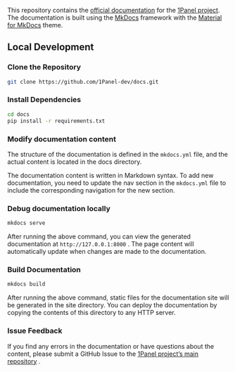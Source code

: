 This repository contains the [official documentation](https://docs.1panel.pro) for the [1Panel project](https://github.com/1Panel-dev/1Panel). The documentation is built using the [MkDocs](https://github.com/mkdocs/mkdocs) framework with the [Material for MkDocs](https://github.com/squidfunk/mkdocs-material) theme.

## Local Development

### Clone the Repository

```bash
git clone https://github.com/1Panel-dev/docs.git
```

### Install Dependencies

```bash
cd docs
pip install -r requirements.txt
```

### Modify documentation content

The structure of the documentation is defined in the `mkdocs.yml` file, and the actual content is located in the docs directory.

The documentation content is written in Markdown syntax. To add new documentation, you need to update the nav section in the `mkdocs.yml` file to include the corresponding navigation for the new section.

### Debug documentation locally

```bash
mkdocs serve
```

After running the above command, you can view the generated documentation at `http://127.0.0.1:8000` . The page content will automatically update when changes are made to the documentation.

### Build Documentation

```bash
mkdocs build
```

After running the above command, static files for the documentation site will be generated in the site directory. You can deploy the documentation by copying the contents of this directory to any HTTP server.

### Issue Feedback

If you find any errors in the documentation or have questions about the content, please submit a GitHub Issue to the [1Panel project’s main repository](https://github.com/1Panel-dev/1Panel/issues) .
